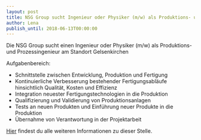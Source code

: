 ```yaml
---
layout: post
title: NSG Group sucht Ingenieur oder Physiker (m/w) als Produktions- und Prozessingenieur
author: Lena
publish_until: 2018-06-13T00:00:00
---
```

Die NSG Group sucht einen Ingenieur oder Physiker (m/w) als Produktions- und Prozessingenieur am Standort Gelsenkirchen

Aufgabenbereich:

* Schnittstelle zwischen Entwicklung, Produktion und Fertigung
* Kontinuierliche Verbesserung bestehender Fertigungsabläufe hinsichtlich Qualität, Kosten und Effizienz
* Integration neuester Fertigungstechnologien in die Produktion
* Qualifizierung und Validierung von Produktionsanlagen
* Tests an neuen Produkten und Einführung neuer Produkte in die Produktion
* Übernahme von Verantwortung in der Projektarbeit

[Hier](dokumente/ausschreibungen_jobboerse/2017-06-13_nsg.pdf) findest du alle weiteren Informationen zu dieser Stelle.
